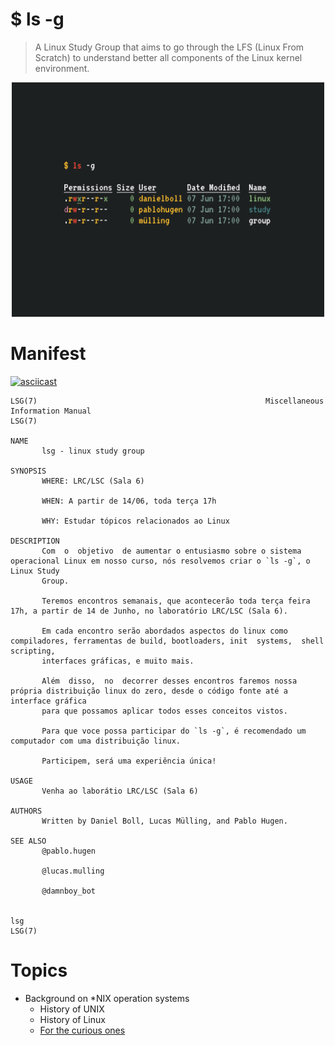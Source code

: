 # $ ls -g
> A Linux Study Group that aims to go through the LFS (Linux From Scratch) to understand better all components of the Linux kernel environment.

<p align="center">
       <img src="https://raw.githubusercontent.com/LambdaGroup/ls-g/main/assets/README-images/lsg.png" width=500/>       
</p>

# Manifest

[![asciicast](https://asciinema.org/a/0LuHj5Ei6f0lUBmS2WrXQ5GFc.svg)](https://asciinema.org/a/0LuHj5Ei6f0lUBmS2WrXQ5GFc)

```
LSG(7)                                                   Miscellaneous Information Manual                                                  LSG(7)

NAME
       lsg - linux study group

SYNOPSIS
       WHERE: LRC/LSC (Sala 6)

       WHEN: A partir de 14/06, toda terça 17h

       WHY: Estudar tópicos relacionados ao Linux

DESCRIPTION
       Com  o  objetivo  de aumentar o entusiasmo sobre o sistema operacional Linux em nosso curso, nós resolvemos criar o `ls -g`, o Linux Study
       Group.

       Teremos encontros semanais, que acontecerão toda terça feira 17h, a partir de 14 de Junho, no laboratório LRC/LSC (Sala 6).

       Em cada encontro serão abordados aspectos do linux como compiladores, ferramentas de build, bootloaders, init  systems,  shell  scripting,
       interfaces gráficas, e muito mais.

       Além  disso,  no  decorrer desses encontros faremos nossa própria distribuição linux do zero, desde o código fonte até a interface gráfica
       para que possamos aplicar todos esses conceitos vistos.

       Para que voce possa participar do `ls -g`, é recomendado um computador com uma distribuição linux.

       Participem, será uma experiência única!

USAGE
       Venha ao laborátio LRC/LSC (Sala 6)

AUTHORS
       Written by Daniel Boll, Lucas Mülling, and Pablo Hugen.

SEE ALSO
       @pablo.hugen

       @lucas.mulling

       @damnboy_bot

                                                                       lsg                                                                 LSG(7)
```

# Topics

- Background on \*NIX operation systems
  - History of UNIX
  - History of Linux
  - [For the curious ones](https://www.youtube.com/watch?v=tc4ROCJYbm0)
